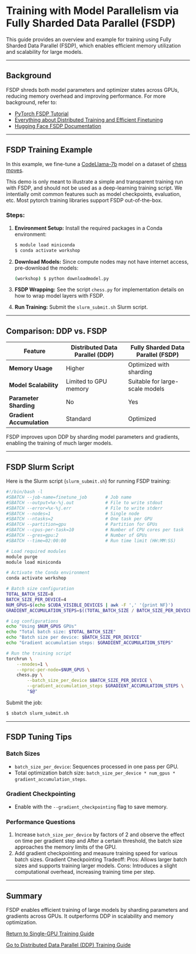 # **Training with Model Parallelism via Fully Sharded Data Parallel (FSDP)**

This guide provides an overview and example for training using Fully Sharded Data Parallel (FSDP), which enables efficient memory utilization and scalability for large models.

---

## **Background**

FSDP shreds both model parameters and optimizer states across GPUs, reducing memory overhead and improving performance. For more background, refer to:

- [PyTorch FSDP Tutorial](https://pytorch.org/tutorials/intermediate/FSDP_tutorial.html)
- [Everything about Distributed Training and Efficient Finetuning](https://sumanthrh.com/post/distributed-and-efficient-finetuning/)
- [Hugging Face FSDP Documentation](https://huggingface.co/docs/accelerate/usage_guides/fsdp)

---

## **FSDP Training Example**

In this example, we fine-tune a [CodeLlama-7b](https://huggingface.co/codellama/CodeLlama-7b-hf) model on a dataset of [chess moves](https://huggingface.co/datasets/laion/strategic_game_chess).

This demo is only meant to illustrate a simple and transparent training run with FSDP, and should not be used as a deep-learning training script. We intentially omit common features such as model checkpoints, evaluation, etc. Most pytorch training libraries support FSDP out-of-the-box.

### Steps:

1. **Environment Setup:**
   Install the required packages in a Conda environment:
   ```bash
   $ module load miniconda
   $ conda activate workshop

   ```

2. **Download Models:**
   Since compute nodes may not have internet access, pre-download the models:
   ```bash
   (workshop) $ python downloadmodel.py
   ```

3. **FSDP Wrapping:**
   See the script `chess.py` for implementation details on how to wrap model layers with FSDP.

4. **Run Training:**
   Submit the `slurm_submit.sh` Slurm script.

---

## **Comparison: DDP vs. FSDP**

| Feature                        | Distributed Data Parallel (DDP) | Fully Sharded Data Parallel (FSDP) |
|-------------------------------|----------------------------------|------------------------------------|
| **Memory Usage**               | Higher                          | Optimized with sharding           |
| **Model Scalability**          | Limited to GPU memory           | Suitable for large-scale models   |
| **Parameter Sharding**         | No                              | Yes                                |
| **Gradient Accumulation**      | Standard                        | Optimized                         |

FSDP improves upon DDP by sharding model parameters and gradients, enabling the training of much larger models.

---

## **FSDP Slurm Script**

Here is the Slurm script (`slurm_submit.sh`) for running FSDP training:

```bash
#!/bin/bash -l
#SBATCH --job-name=finetune_job       # Job name
#SBATCH --output=%x-%j.out            # File to write stdout
#SBATCH --error=%x-%j.err             # File to write stderr
#SBATCH --nodes=1                     # Single node
#SBATCH --ntasks=2                    # One task per GPU
#SBATCH --partition=gpu               # Partition for GPUs
#SBATCH --cpus-per-task=10            # Number of CPU cores per task
#SBATCH --gres=gpu:2                  # Number of GPUs
#SBATCH --time=02:00:00               # Run time limit (HH:MM:SS)

# Load required modules
module purge
module load miniconda

# Activate the Conda environment
conda activate workshop

# Batch size configuration
TOTAL_BATCH_SIZE=8
BATCH_SIZE_PER_DEVICE=4
NUM_GPUS=$(echo $CUDA_VISIBLE_DEVICES | awk -F ',' '{print NF}')
GRADIENT_ACCUMULATION_STEPS=$((TOTAL_BATCH_SIZE / BATCH_SIZE_PER_DEVICE / NUM_GPUS))

# Log configurations
echo "Using $NUM_GPUS GPUs"
echo "Total batch size: $TOTAL_BATCH_SIZE"
echo "Batch size per device: $BATCH_SIZE_PER_DEVICE"
echo "Gradient accumulation steps: $GRADIENT_ACCUMULATION_STEPS"

# Run the training script
torchrun \
    --nnodes=1 \
    --nproc-per-node=$NUM_GPUS \
    chess.py \
        --batch_size_per_device $BATCH_SIZE_PER_DEVICE \
        --gradient_accumulation_steps $GRADIENT_ACCUMULATION_STEPS \
        "$@"
```

Submit the job:

```bash
$ sbatch slurm_submit.sh
```

---

## **FSDP Tuning Tips**

### Batch Sizes
- `batch_size_per_device`: Sequences processed in one pass per GPU.
- Total optimization batch size: `batch_size_per_device * num_gpus * gradient_accumulation_steps`.

### Gradient Checkpointing
- Enable with the `--gradient_checkpointing` flag to save memory.

### Performance Questions
1. Increase `batch_size_per_device` by factors of 2 and observe the effect on time per gradient step and After a certain threshold, the batch size approaches the memory limits of the GPU.
2. Add gradient checkpointing and measure training speed for various batch sizes.
   Gradient Checkpointing Tradeoff:
      Pros: Allows larger batch sizes and supports training larger models.
      Cons: Introduces a slight computational overhead, increasing training time per step.

---

## **Summary**

FSDP enables efficient training of large models by sharding parameters and gradients across GPUs. It outperforms DDP in scalability and memory optimization.

[Return to Single-GPU Training Guide](../02_singlegpu_training/)

[Go to Distributed Data Parallel (DDP) Training Guide](../04_multigpu_ddp_training/)
